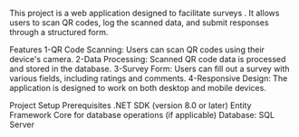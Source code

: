 This project is a web application designed to facilitate surveys .
It allows users to scan QR codes, log the scanned data, and submit responses through a structured form.

Features
1-QR Code Scanning: Users can scan QR codes using their device's camera.
2-Data Processing: Scanned QR code data is processed and stored in the database.
3-Survey Form: Users can fill out a survey with various fields, including ratings and comments.
4-Responsive Design: The application is designed to work on both desktop and mobile devices.


Project Setup
Prerequisites
.NET SDK (version 8.0 or later)
Entity Framework Core for database operations (if applicable)
Database: SQL Server
